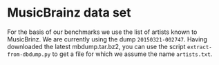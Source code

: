MusicBrainz data set
====================

For the basis of our benchmarks we use the list of artists known to MusicBrinz.
We are currently using the dump `20150321-002747`.
Having downloaded the latest mbdump.tar.bz2, you can use the script `extract-from-dbdump.py` to get a file for which we assume the name `artists.txt`.
